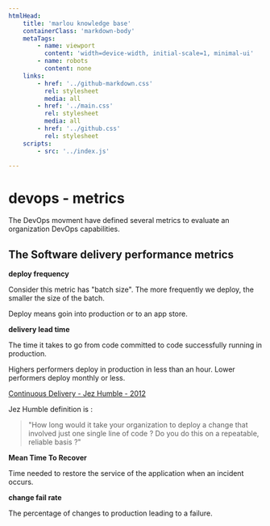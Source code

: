 ```yaml
---
htmlHead:
    title: 'marlou knowledge base' 
    containerClass: 'markdown-body'
    metaTags:
        - name: viewport
          content: 'width=device-width, initial-scale=1, minimal-ui'
        - name: robots
          content: none
    links:
        - href: '../github-markdown.css'
          rel: stylesheet
          media: all
        - href: '../main.css'
          rel: stylesheet
          media: all
        - href: '../github.css'
          rel: stylesheet
    scripts:
        - src: '../index.js'

---
```


# devops - metrics

The DevOps movment have defined several metrics to evaluate an organization DevOps capabilities.

## The Software delivery performance metrics

**deploy frequency**

Consider this metric has "batch size". The more frequently we deploy, the smaller the size of the batch.

Deploy means goin into production or to an app store.

**delivery lead time**

The time it takes to go from code committed to code successfully running in production.

Highers performers deploy in production in less than an hour. Lower performers deploy monthly or less.

[Continuous Delivery - Jez Humble - 2012](https://www.youtube.com/watch?v=skLJuksCRTw)

Jez Humble definition is : 

> "How long would it take your organization to deploy a change that involved just one single line of code ?
> Do you do this on a repeatable, reliable basis ?"

**Mean Time To Recover**

Time needed to restore the service of the application when an incident occurs. 

**change fail rate**

The percentage of changes to production leading to a failure. 

